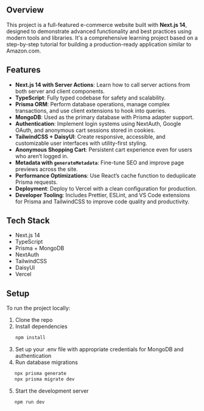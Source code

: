 ## Overview

This project is a full-featured e-commerce website built with **Next.js 14**, designed to demonstrate advanced functionality and best practices using modern tools and libraries. It's a comprehensive learning project based on a step-by-step tutorial for building a production-ready application similar to Amazon.com.

## Features

- **Next.js 14 with Server Actions**: Learn how to call server actions from both server and client components.
- **TypeScript**: Fully typed codebase for safety and scalability.
- **Prisma ORM**: Perform database operations, manage complex transactions, and use client extensions to hook into queries.
- **MongoDB**: Used as the primary database with Prisma adapter support.
- **Authentication**: Implement login systems using NextAuth, Google OAuth, and anonymous cart sessions stored in cookies.
- **TailwindCSS + DaisyUI**: Create responsive, accessible, and customizable user interfaces with utility-first styling.
- **Anonymous Shopping Cart**: Persistent cart experience even for users who aren’t logged in.
- **Metadata with `generateMetadata`**: Fine-tune SEO and improve page previews across the site.
- **Performance Optimizations**: Use React’s cache function to deduplicate Prisma requests.
- **Deployment**: Deploy to Vercel with a clean configuration for production.
- **Developer Tooling**: Includes Prettier, ESLint, and VS Code extensions for Prisma and TailwindCSS to improve code quality and productivity.

## Tech Stack

- Next.js 14
- TypeScript
- Prisma + MongoDB
- NextAuth
- TailwindCSS
- DaisyUI
- Vercel

## Setup

To run the project locally:

1. Clone the repo
2. Install dependencies
   ```bash
   npm install
   ```
3. Set up your .env file with appropriate credentials for MongoDB and authentication
4. Run database migrations

```bash
   npx prisma generate
   npx prisma migrate dev
```

5. Start the development server

```bash
   npm run dev
```
